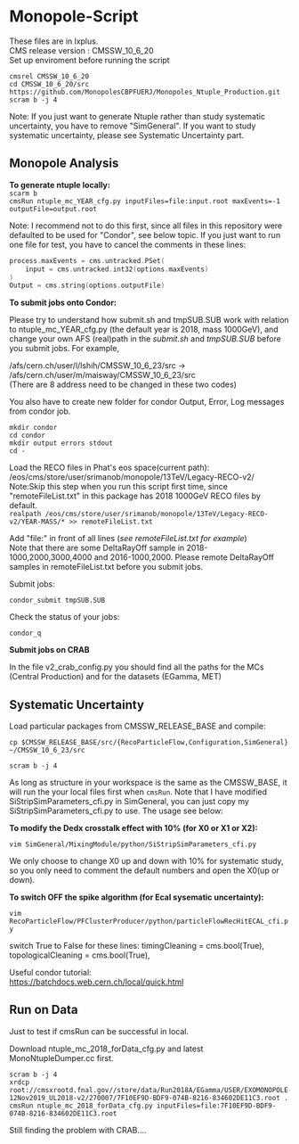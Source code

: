 # Monopole-Script
These files are in lxplus.  
CMS release version : CMSSW_10_6_20   
Set up enviroment before running the script  
```
cmsrel CMSSW_10_6_20  
cd CMSSW_10_6_20/src  
https://github.com/MonopolesCBPFUERJ/Monopoles_Ntuple_Production.git
scram b -j 4
``` 
Note: If you just want to generate Ntuple rather than study systematic uncertainty, you have to remove "SimGeneral". If you want to study systematic uncertainty, please see Systematic Uncertainty part.
## Monopole Analysis
**To generate ntuple locally:**  
 `scarm b `  
 `cmsRun ntuple_mc_YEAR_cfg.py inputFiles=file:input.root maxEvents=-1 outputFile=output.root `  

Note: I recommend not to do this first, since all files in this repository were defaulted to be used for "Condor", see below topic. If you just want to run one file for test, you have to cancel the comments in these lines:
```c
process.maxEvents = cms.untracked.PSet(
    input = cms.untracked.int32(options.maxEvents)
)
Output = cms.string(options.outputFile)
```
**To submit jobs onto Condor:**  

Please try to understand how submit.sh and tmpSUB.SUB work with relation to ntuple_mc_YEAR_cfg.py (the default year is 2018, mass 1000GeV), and change your own AFS (real)path in the *submit.sh* and *tmpSUB.SUB* before you submit jobs. For example,  

/afs/cern.ch/user/l/lshih/CMSSW_10_6_23/src -> /afs/cern.ch/user/m/maisway/CMSSW_10_6_23/src  
(There are 8 address need to be changed in these two codes)

You also have to create new folder for condor Output, Error, Log messages from condor job.
```
mkdir condor
cd condor
mkdir output errors stdout
cd -
```
 
Load the RECO files in Phat's eos space(current path):  
/eos/cms/store/user/srimanob/monopole/13TeV/Legacy-RECO-v2/  
Note:Skip this step when you run this script first time, since "remoteFileList.txt" in this package has 2018 1000GeV RECO files by default.  
`realpath /eos/cms/store/user/srimanob/monopole/13TeV/Legacy-RECO-v2/YEAR-MASS/* >> remoteFileList.txt`

Add "file:" in front of all lines (*see remoteFileList.txt for example*)  
Note that there are some DeltaRayOff sample in 2018-1000,2000,3000,4000 and 2016-1000,2000. Please remote DeltaRayOff samples in remoteFileList.txt before you submit jobs.

Submit jobs:

`condor_submit tmpSUB.SUB`  

Check the status of your jobs:

`condor_q`  


**Submit jobs on CRAB**

In the file v2_crab_config.py you should find all the paths for the MCs (Central Production) and for the datasets (EGamma, MET)


## Systematic Uncertainty

Load particular packages from CMSSW_RELEASE_BASE and compile:

`cp $CMSSW_RELEASE_BASE/src/{RecoParticleFlow,Configuration,SimGeneral} ~/CMSSW_10_6_23/src`

`scram b -j 4`

As long as structure in your workspace  is the same as the CMSSW_BASE, it will run the your local files first when `cmsRun`.
Note that I have modified SiStripSimParameters_cfi.py in SimGeneral, you can just copy my SiStripSimParameters_cfi.py to use. 
The usage see below:

**To modify the Dedx crosstalk effect with 10% (for X0 or X1 or X2):**

`vim SimGeneral/MixingModule/python/SiStripSimParameters_cfi.py`

We only choose to change X0 up and down with 10% for systematic study, so you only need to comment the default numbers and open the X0(up or down).


**To switch OFF the spike algorithm (for Ecal sysematic uncertainty):**

`vim RecoParticleFlow/PFClusterProducer/python/particleFlowRecHitECAL_cfi.py`

switch True to False for these lines:
      timingCleaning = cms.bool(True),
      topologicalCleaning = cms.bool(True),


Useful condor tutorial:  
https://batchdocs.web.cern.ch/local/quick.html  

## Run on Data

Just to test if cmsRun can be successful in local.

Download  ntuple_mc_2018_forData_cfg.py and latest MonoNtupleDumper.cc first.

```
scram b -j 4 
xrdcp root://cmsxrootd.fnal.gov//store/data/Run2018A/EGamma/USER/EXOMONOPOLE-12Nov2019_UL2018-v2/270007/7F10EF9D-BDF9-074B-8216-834602DE11C3.root .
cmsRun ntuple_mc_2018_forData_cfg.py inputFiles=file:7F10EF9D-BDF9-074B-8216-834602DE11C3.root
````
Still finding the problem with CRAB....
